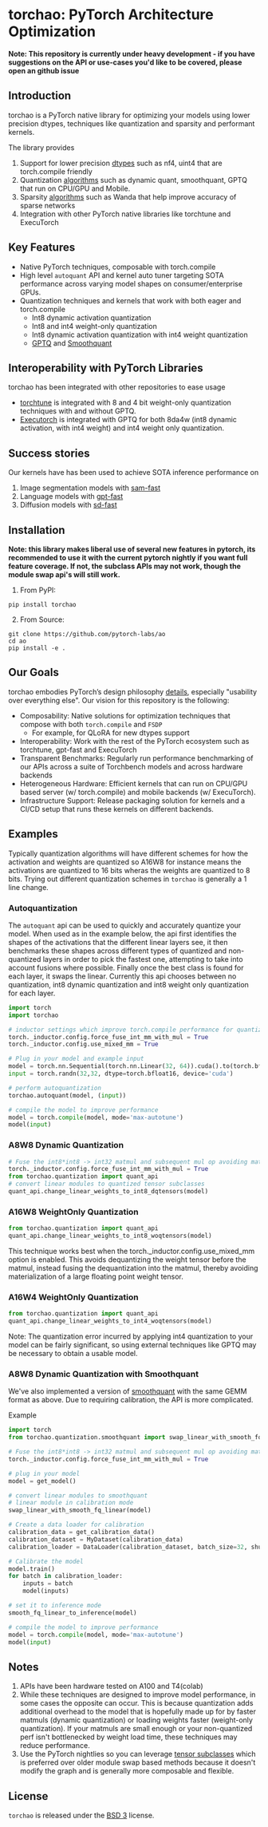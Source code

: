 # torchao: PyTorch Architecture Optimization

**Note: This repository is currently under heavy development - if you have suggestions on the API or use-cases you'd like to be covered, please open an github issue**

## Introduction

torchao is a PyTorch native library for optimizing your models using lower precision dtypes, techniques like quantization and sparsity and performant kernels.

The library provides
1. Support for lower precision [dtypes](./torchao/dtypes) such as nf4, uint4 that are torch.compile friendly
2. Quantization [algorithms](./torchao/quantization) such as dynamic quant, smoothquant, GPTQ that run on CPU/GPU and Mobile.
3. Sparsity [algorithms](./torchao/sparsity) such as Wanda that help improve accuracy of sparse networks
4. Integration with other PyTorch native libraries like torchtune and ExecuTorch

## Key Features
* Native PyTorch techniques, composable with torch.compile
* High level `autoquant` API and kernel auto tuner targeting SOTA performance across varying model shapes on consumer/enterprise GPUs.
* Quantization techniques and kernels that work with both eager and torch.compile 
  * Int8 dynamic activation quantization
  * Int8 and int4 weight-only quantization
  * Int8 dynamic activation quantization with int4 weight quantization
  * [GPTQ](https://arxiv.org/abs/2210.17323) and [Smoothquant](https://arxiv.org/abs/2211.10438)

## Interoperability with PyTorch Libraries

torchao has been integrated with other repositories to ease usage

* [torchtune](https://github.com/pytorch/torchtune/blob/main/recipes/quantization.md) is integrated with 8 and 4 bit weight-only quantization techniques with and without GPTQ.
* [Executorch](https://github.com/pytorch/executorch/tree/main/examples/models/llama2#quantization) is integrated with GPTQ for both 8da4w (int8 dynamic activation, with int4 weight) and int4 weight only quantization.

## Success stories
Our kernels have has been used to achieve SOTA inference performance on

1. Image segmentation models with [sam-fast](pytorch.org/blog/accelerating-generative-ai)
2. Language models with [gpt-fast](pytorch.org/blog/accelerating-generative-ai-2)
3. Diffusion models with [sd-fast](pytorch.org/blog/accelerating-generative-ai-3)


## Installation

**Note: this library makes liberal use of several new features in pytorch, its recommended to use it with the current pytorch nightly if you want full feature coverage. If not, the subclass APIs may not work, though the module swap api's will still work.**

1. From PyPI:
```Shell
pip install torchao
```

2. From Source:

```Shell
git clone https://github.com/pytorch-labs/ao
cd ao
pip install -e .
```

## Our Goals
torchao embodies PyTorch’s design philosophy [details](https://pytorch.org/docs/stable/community/design.html), especially "usability over everything else". Our vision for this repository is the following:

* Composability: Native solutions for optimization techniques that compose with both `torch.compile` and `FSDP` 
    * For example, for QLoRA for new dtypes support
* Interoperability: Work with the rest of the PyTorch ecosystem such as torchtune, gpt-fast and ExecuTorch
* Transparent Benchmarks: Regularly run performance benchmarking of our APIs across a suite of Torchbench models and across hardware backends
* Heterogeneous Hardware: Efficient kernels that can run on CPU/GPU based server (w/ torch.compile) and mobile backends (w/ ExecuTorch).
* Infrastructure Support: Release packaging solution for kernels and a CI/CD setup that runs these kernels on different backends. 



## Examples

Typically quantization algorithms will have different schemes for how the activation and weights are quantized so A16W8 for instance means the activations are quantized to 16 bits wheras the weights are quantized to 8 bits. Trying out different quantization schemes in `torchao` is generally a 1 line change.


### Autoquantization

The `autoquant` api can be used to quickly and accurately quantize your model. When used as in the example below, the api first identifies the shapes
of the activations that the different linear layers see, it then benchmarks these shapes across different types of quantized and non-quantized layers in order to pick the fastest one, attempting to take into account fusions where possible. Finally once the best class is found for each layer, it swaps the linear. Currently this api chooses between no quantization, int8 dynamic quantization and int8 weight only quantization for each layer.

```python
import torch
import torchao

# inductor settings which improve torch.compile performance for quantized modules
torch._inductor.config.force_fuse_int_mm_with_mul = True
torch._inductor.config.use_mixed_mm = True

# Plug in your model and example input
model = torch.nn.Sequential(torch.nn.Linear(32, 64)).cuda().to(torch.bfloat16)
input = torch.randn(32,32, dtype=torch.bfloat16, device='cuda')

# perform autoquantization
torchao.autoquant(model, (input))

# compile the model to improve performance
model = torch.compile(model, mode='max-autotune')
model(input)
```


### A8W8 Dynamic Quantization

```python
# Fuse the int8*int8 -> int32 matmul and subsequent mul op avoiding materialization of the int32 intermediary tensor
torch._inductor.config.force_fuse_int_mm_with_mul = True
from torchao.quantization import quant_api
# convert linear modules to quantized tensor subclasses
quant_api.change_linear_weights_to_int8_dqtensors(model)
```

### A16W8 WeightOnly Quantization

```python
from torchao.quantization import quant_api
quant_api.change_linear_weights_to_int8_woqtensors(model)
```

This technique works best when the torch._inductor.config.use_mixed_mm option is enabled. This avoids dequantizing the weight tensor before the matmul, instead fusing the dequantization into the matmul, thereby avoiding materialization of a large floating point weight tensor.


### A16W4 WeightOnly Quantization

```python
from torchao.quantization import quant_api
quant_api.change_linear_weights_to_int4_woqtensors(model)
```

Note: The quantization error incurred by applying int4 quantization to your model can be fairly significant, so using external techniques like GPTQ may be necessary to obtain a usable model.


### A8W8 Dynamic Quantization with Smoothquant

We've also implemented a version of [smoothquant](https://arxiv.org/abs/2211.10438) with the same GEMM format as above. Due to requiring calibration, the API is more complicated.

Example

```Python
import torch
from torchao.quantization.smoothquant import swap_linear_with_smooth_fq_linear, smooth_fq_linear_to_inference

# Fuse the int8*int8 -> int32 matmul and subsequent mul op avoiding materialization of the int32 intermediary tensor
torch._inductor.config.force_fuse_int_mm_with_mul = True

# plug in your model
model = get_model()

# convert linear modules to smoothquant
# linear module in calibration mode
swap_linear_with_smooth_fq_linear(model)

# Create a data loader for calibration
calibration_data = get_calibration_data()
calibration_dataset = MyDataset(calibration_data)
calibration_loader = DataLoader(calibration_dataset, batch_size=32, shuffle=True)

# Calibrate the model
model.train()
for batch in calibration_loader:
    inputs = batch
    model(inputs)

# set it to inference mode
smooth_fq_linear_to_inference(model)

# compile the model to improve performance
model = torch.compile(model, mode='max-autotune')
model(input)
```


## Notes

1. APIs have been hardware tested on A100 and T4(colab) 
2. While these techniques are designed to improve model performance, in some cases the opposite can occur. This is because quantization adds additional overhead to the model that is hopefully made up for by faster matmuls (dynamic quantization) or loading weights faster (weight-only quantization). If your matmuls are small enough or your non-quantized perf isn't bottlenecked by weight load time, these techniques may reduce performance.
3. Use the PyTorch nightlies so you can leverage [tensor subclasses](https://pytorch.org/docs/stable/notes/extending.html#subclassing-torch-tensor) which is preferred over older module swap based methods because it doesn't modify the graph and is generally more composable and flexible.


## License

`torchao` is released under the [BSD 3](https://github.com/pytorch-labs/ao/blob/main/LICENSE) license.
